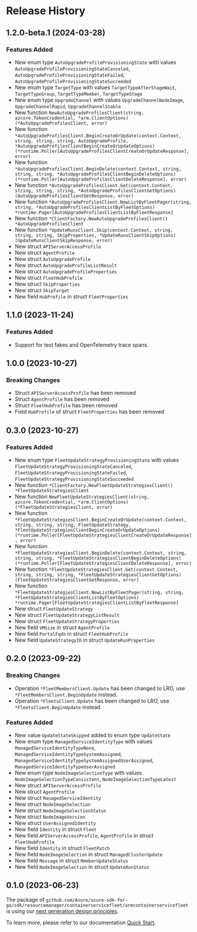 # Release History

## 1.2.0-beta.1 (2024-03-28)
### Features Added

- New enum type `AutoUpgradeProfileProvisioningState` with values `AutoUpgradeProfileProvisioningStateCanceled`, `AutoUpgradeProfileProvisioningStateFailed`, `AutoUpgradeProfileProvisioningStateSucceeded`
- New enum type `TargetType` with values `TargetTypeAfterStageWait`, `TargetTypeGroup`, `TargetTypeMember`, `TargetTypeStage`
- New enum type `UpgradeChannel` with values `UpgradeChannelNodeImage`, `UpgradeChannelRapid`, `UpgradeChannelStable`
- New function `NewAutoUpgradeProfilesClient(string, azcore.TokenCredential, *arm.ClientOptions) (*AutoUpgradeProfilesClient, error)`
- New function `*AutoUpgradeProfilesClient.BeginCreateOrUpdate(context.Context, string, string, string, AutoUpgradeProfile, *AutoUpgradeProfilesClientBeginCreateOrUpdateOptions) (*runtime.Poller[AutoUpgradeProfilesClientCreateOrUpdateResponse], error)`
- New function `*AutoUpgradeProfilesClient.BeginDelete(context.Context, string, string, string, *AutoUpgradeProfilesClientBeginDeleteOptions) (*runtime.Poller[AutoUpgradeProfilesClientDeleteResponse], error)`
- New function `*AutoUpgradeProfilesClient.Get(context.Context, string, string, string, *AutoUpgradeProfilesClientGetOptions) (AutoUpgradeProfilesClientGetResponse, error)`
- New function `*AutoUpgradeProfilesClient.NewListByFleetPager(string, string, *AutoUpgradeProfilesClientListByFleetOptions) *runtime.Pager[AutoUpgradeProfilesClientListByFleetResponse]`
- New function `*ClientFactory.NewAutoUpgradeProfilesClient() *AutoUpgradeProfilesClient`
- New function `*UpdateRunsClient.Skip(context.Context, string, string, string, SkipProperties, *UpdateRunsClientSkipOptions) (UpdateRunsClientSkipResponse, error)`
- New struct `APIServerAccessProfile`
- New struct `AgentProfile`
- New struct `AutoUpgradeProfile`
- New struct `AutoUpgradeProfileListResult`
- New struct `AutoUpgradeProfileProperties`
- New struct `FleetHubProfile`
- New struct `SkipProperties`
- New struct `SkipTarget`
- New field `HubProfile` in struct `FleetProperties`


## 1.1.0 (2023-11-24)
### Features Added

- Support for test fakes and OpenTelemetry trace spans.


## 1.0.0 (2023-10-27)
### Breaking Changes

- Struct `APIServerAccessProfile` has been removed
- Struct `AgentProfile` has been removed
- Struct `FleetHubProfile` has been removed
- Field `HubProfile` of struct `FleetProperties` has been removed


## 0.3.0 (2023-10-27)
### Features Added

- New enum type `FleetUpdateStrategyProvisioningState` with values `FleetUpdateStrategyProvisioningStateCanceled`, `FleetUpdateStrategyProvisioningStateFailed`, `FleetUpdateStrategyProvisioningStateSucceeded`
- New function `*ClientFactory.NewFleetUpdateStrategiesClient() *FleetUpdateStrategiesClient`
- New function `NewFleetUpdateStrategiesClient(string, azcore.TokenCredential, *arm.ClientOptions) (*FleetUpdateStrategiesClient, error)`
- New function `*FleetUpdateStrategiesClient.BeginCreateOrUpdate(context.Context, string, string, string, FleetUpdateStrategy, *FleetUpdateStrategiesClientBeginCreateOrUpdateOptions) (*runtime.Poller[FleetUpdateStrategiesClientCreateOrUpdateResponse], error)`
- New function `*FleetUpdateStrategiesClient.BeginDelete(context.Context, string, string, string, *FleetUpdateStrategiesClientBeginDeleteOptions) (*runtime.Poller[FleetUpdateStrategiesClientDeleteResponse], error)`
- New function `*FleetUpdateStrategiesClient.Get(context.Context, string, string, string, *FleetUpdateStrategiesClientGetOptions) (FleetUpdateStrategiesClientGetResponse, error)`
- New function `*FleetUpdateStrategiesClient.NewListByFleetPager(string, string, *FleetUpdateStrategiesClientListByFleetOptions) *runtime.Pager[FleetUpdateStrategiesClientListByFleetResponse]`
- New struct `FleetUpdateStrategy`
- New struct `FleetUpdateStrategyListResult`
- New struct `FleetUpdateStrategyProperties`
- New field `VMSize` in struct `AgentProfile`
- New field `PortalFqdn` in struct `FleetHubProfile`
- New field `UpdateStrategyID` in struct `UpdateRunProperties`


## 0.2.0 (2023-09-22)
### Breaking Changes

- Operation `*FleetMembersClient.Update` has been changed to LRO, use `*FleetMembersClient.BeginUpdate` instead.
- Operation `*FleetsClient.Update` has been changed to LRO, use `*FleetsClient.BeginUpdate` instead.

### Features Added

- New value `UpdateStateSkipped` added to enum type `UpdateState`
- New enum type `ManagedServiceIdentityType` with values `ManagedServiceIdentityTypeNone`, `ManagedServiceIdentityTypeSystemAssigned`, `ManagedServiceIdentityTypeSystemAssignedUserAssigned`, `ManagedServiceIdentityTypeUserAssigned`
- New enum type `NodeImageSelectionType` with values `NodeImageSelectionTypeConsistent`, `NodeImageSelectionTypeLatest`
- New struct `APIServerAccessProfile`
- New struct `AgentProfile`
- New struct `ManagedServiceIdentity`
- New struct `NodeImageSelection`
- New struct `NodeImageSelectionStatus`
- New struct `NodeImageVersion`
- New struct `UserAssignedIdentity`
- New field `Identity` in struct `Fleet`
- New field `APIServerAccessProfile`, `AgentProfile` in struct `FleetHubProfile`
- New field `Identity` in struct `FleetPatch`
- New field `NodeImageSelection` in struct `ManagedClusterUpdate`
- New field `Message` in struct `MemberUpdateStatus`
- New field `NodeImageSelection` in struct `UpdateRunStatus`


## 0.1.0 (2023-06-23)

The package of `github.com/Azure/azure-sdk-for-go/sdk/resourcemanager/containerservicefleet/armcontainerservicefleet` is using our [next generation design principles](https://azure.github.io/azure-sdk/general_introduction.html).

To learn more, please refer to our documentation [Quick Start](https://aka.ms/azsdk/go/mgmt).